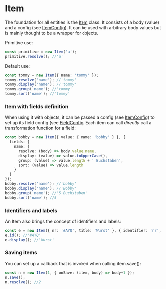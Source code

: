# Item

The foundation for all entities is the [Item](../../classes/Item.html) class.
It consists of a body (value) and a config (see [ItemConfig](../../interfaces/ItemConfig.html)).
It can be used with arbitrary body values but is mainly thought to be a wrapper for objects.

Primitive use:
```ts
const primitive = new Item('a');
primitive.resolve(); //'a'
```

Default use:
```ts
const tommy = new Item({ name: 'tommy' });
tommy.resolve('name'); //'tommy'
tommy.display('name'); //'tommy'
tommy.group('name'); //'tommy'
tommy.sort('name'); //'tommy'
```

### Item with fields definition
When using it with objects, it can be passed a config (see [ItemConfig](../../interfaces/ItemConfig.html)) to set up its field config (see [FieldConfig](../../interfaces/FieldConfig.html).
Each item can call *directly* call a transformation function for a field:

```ts
const bobby = new Item({ value: { name: 'bobby' } }, {
  fields: {
    name: {
      resolve: (body) => body.value.name,
      display: (value) => value.toUpperCase(),
      group: (value) => value.length + ' Buchstaben',
      sort: (value) => value.length
    }
  }
});
bobby.resolve('name'); //'bobby'
bobby.display('name'); //'Bobby'
bobby.group('name'); //'5 Buchstaben'
bobby.sort('name'); //5
```

### Identifiers and labels
An Item also brings the concept of identifiers and labels:
```ts
const e = new Item({ nr: '#AYQ', title: 'Wurst' }, { identifier: 'nr', label: 'title');
e.id(); //'#AYQ'
e.display(); //'Wurst'
```

### Saving items

You can set up a callback that is invoked when calling item.save():

```ts
const n = new Item(1, { onSave: (item, body) => body+1 });
n.save();
n.resolve(); //2
```
